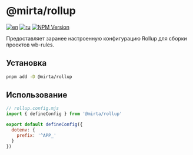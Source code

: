 # @mirta/rollup

[![en](https://img.shields.io/badge/lang-en-dimgray.svg?style=flat-square)](https://github.com/wb-mirta/core/blob/latest/packages/mirta-rollup/README.md)
[![ru](https://img.shields.io/badge/lang-ru-olivedrab.svg?style=flat-square)](https://github.com/wb-mirta/core/blob/latest/packages/mirta-rollup/README.ru.md)
[![NPM Version](https://img.shields.io/npm/v/@mirta/rollup?style=flat-square)](https://npmjs.com/package/@mirta/rollup)

Предоставляет заранее настроенную конфигурацию Rollup для сборки проектов wb-rules.

## Установка
```sh
pnpm add -D @mirta/rollup
```
## Использование
```mjs
// rollup.config.mjs
import { defineConfig } from '@mirta/rollup'

export default defineConfig({
  dotenv: {
    prefix: '^APP_'
  }
})